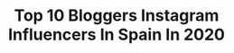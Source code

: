 ---
title: Top 10 Bloggers Instagram Influencers In Spain In 2020
description: >-
  Find top bloggers Instagram influencers in Spain in 2020. Most popular hashtags: #iamtb #sheisnotlost #photooftheday #travel.
platform: Instagram
hits: 451
text_top: Discover the top-rated Instagram profiles on inBeat.
text_bottom: Our search engine has 451 Instagram influencers like this in Spain for you to work with.
profiles:
  - username: "anabel.mua"
    fullname: >-
      Anabel Domínguez
    bio: >-
      ▪️beauty blogger cómica 📍Trebujena (Cádiz) - Madrid
    location: "Spain"
    followers: 123400
    engagement: 765
    commentsToLikes: 0.100869
    id: ck13amoj1r4mz0i19z1cheb4i
    verified: false
    hashtags: "#autumnvibes, #halloween, #summer, #photography"
  - username: "viviendodeviaje"
    fullname: >-
      TANIA & DAVID
    bio: >-
      ➳ Travel Bloggers ⚐ From Valencia (Spain) ✎ hola@viviendodeviaje.com ✈ Toda la info de nuestros viajes por libre:
    location: "Spain"
    followers: 104015
    engagement: 507
    commentsToLikes: 0.144411
    id: ck0uch48bgs9s0i197tio8vby
    verified: false
    hashtags: "#travel, #creativetravelcouple, #asturias, #exploremore"
  - username: "estelaistravelling"
    fullname: >-
      ESTELA IS TRAVELLING ✈️
    bio: >-
      🌍 Si no vas, nunca lo sabrás 📍 Travel blogger de Granada 💌 estelaistravelling@gmail.com 🌃 Reto #miciudadmolona ⬇️ Consejos viajeros
    location: "Spain"
    followers: 7836
    engagement: 1045
    commentsToLikes: 0.294527
    id: ck14kzzbxs6ad0i19i68nfovi
    verified: false
    hashtags: "#girlsthatwander, #igersspain, #travelphotography, #thetravelcouples"
  - username: "zaragozachic"
    fullname: >-
      Pascual  Marco
    bio: >-
      Blogger 👇🏻 Contact / Collaborations 👇🏻 📩 zgz81@hotmail.com Twitter:@psebastian81 Facebook: Zaragoza Chic
    location: "Spain"
    followers: 18226
    engagement: 670
    commentsToLikes: 0.070808
    id: ckapbx2y41m9i0i78j5g129gs
    verified: false
    hashtags: "#teruel, #teruelexiste, #zaragoza, #helados"
  - username: "thegoldlipstick"
    fullname: >-
      Mireia from The Gold Lipstick
    bio: >-
      ▪️fashion & self-care blogger 📍Barcelona ✉️thegoldlipstick@gmail.com ✨love and lipstick ▫️www.thegoldlipstick.com
    location: "Spain"
    followers: 3558
    engagement: 1687
    commentsToLikes: 0.350036
    id: ck0tyj2kvn1ds0i19upv4nd49
    verified: false
    hashtags: "#frenchvibes, #parismood, #outfitselfie, #styledetails"
  - username: "pesimainfluencer"
    fullname: >-
      pesima influencer
    bio: >-
      ❤️textos divetidos.lee mis post y sonrie. 🌈 Creative blogger.Inspo.beauty.fashion.deco.travel.photography 🤦🏻‍♀️#pesimainfluencer
    location: "Spain"
    followers: 6394
    engagement: 942
    commentsToLikes: 0.098883
    id: ck9hawt09eh1x0j78qr23r5x6
    verified: false
    hashtags: "#temerecesunrioja, #travelphotography, #fotocreativa, #textosdivertidos"
  - username: "pilarmontero30"
    fullname: >-
      Pilar Montero 💎
    bio: >-
      Blogger |Hunter| Outdoors Enthusiast 🎓 Nurse. 💄Fashion Lover|| Lifestyles 📩 mmontero@myuax.com
    location: "Spain"
    followers: 65924
    engagement: 968
    commentsToLikes: 0.024410
    id: ck5zkb6kbj5mm0i14k78gnu3c
    verified: false
    hashtags: "#caza, #naturaleza, #hunter, #hunt"
  - username: "lamochifamily"
    fullname: >-
      La MochiFamily | Travel Family
    bio: >-
      ✈️Travel Bloggers 🌏Un año viajando en familia por el Sudeste Asiático y Australia🇸🇬🇵🇭🇻🇳🇰🇭🇹🇭🇲🇾🇮🇩🇦🇺🇸🇬🇻🇳🇭🇰 Viajar con niños👇🏼
    location: "Spain"
    followers: 15907
    engagement: 634
    commentsToLikes: 0.073505
    id: ck6ufk73pxjo30j71qlg9fexi
    verified: false
    hashtags: "#travel, #viajarconni, #iamtb, #familytravel"
  - username: "carlasanchez.well"
    fullname: >-
      Carla Sánchez
    bio: >-
      @theholisticconcept & @secretyogaclub.es co-Founder Directos diarios💻 Plataforma #TheHolistic @yoga_en_gaia Ambassador @instylespain Blogger
    location: "Spain"
    followers: 18785
    engagement: 447
    commentsToLikes: 0.088625
    id: ck5qegbpa0ckr0i11oqp6dldh
    verified: false
    hashtags: "#healthylifestyle, #instagood, #healthy, #dailyreset"
  - username: "travelwitheflow"
    fullname: >-
      Dolo🇪🇸&Edgar🇲🇽|Travel Couple
    bio: >-
      ❥ Content Creation | Bloggers ➺ Travel | Lifestyle | Food | Fashion ◉ On #madrid #españa ✎ Travelwitheflow@gmail.com
    location: "Spain"
    followers: 20143
    engagement: 426
    commentsToLikes: 0.128646
    id: ck0u2882mz5cq0i1972pgzmsy
    verified: false
    hashtags: "#viveandalucia, #zahora, #tarifa, #vejerdelafrontera"
---